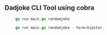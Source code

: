 ## Dadjoke CLI Tool using cobra

```go
     go run main.go randomjoke

     go run main.go randomjoke --term=hipster
     
```